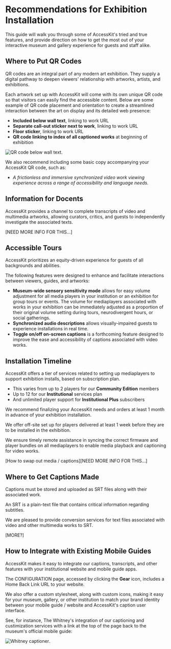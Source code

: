 # Recommendations for Exhibition Installation

This guide will walk you through some of AccessKit's tried and true features, and provide direction on how to get the most out of your interactive museum and gallery experience for guests and staff alike.

## Where to Put QR Codes

QR codes are an integral part of any modern art exhibition. They supply a digital pathway to deepen viewers' relationship with artworks, artists, and exhibitions.

Each artwork set up with AccessKit will come with its own unique QR code so that visitors can easily find the accessible content. Below are some example of QR code placement and orientation to create a streamlined interaction between the art on display and its detailed web presence:

- **Included below wall text**, linking to work URL
- **Separate call-out sticker next to work**, linking to work URL
- **Floor sticker**, linking to work URL
- **QR code linking to index of all captioned works** at beginning of exhibition

![QR code below wall text](https://i.imgur.com/7ail58f.png).

We also recommend including some basic copy accompanying your AccessKit QR code, such as:
- *A frictionless and immersive synchronized video work viewing experience across a range of accessibility and language needs.*

## Information for Docents

AccessKit provides a channel to complete transcripts of video and multimedia artworks, allowing curators, critics, and guests to independently investigate the associated texts.

[NEED MORE INFO FOR THIS...]

## Accessible Tours

AccessKit prioritizes an equity-driven experience for guests of all backgrounds and abilities.

The following features were designed to enhance and facilitate interactions between viewers, guides, and artworks:

- **Museum-wide sensory sensitivity mode** allows for easy volume adjustment for all media players in your institution or an exhibition for group tours or events. The volume for mediaplayers associated with works in your exhibition can be immediately adjusted as a proportion of their original volume setting during tours, neurodivergent hours, or social gatherings.
- **Synchronized audio descriptions** allows visually-impaired guests to experience installations in real time.
- **Toggle on/off on-screen captions** is a forthcoming feature designed to improve the ease and accessibility of captions associated with video works.

## Installation Timeline

AccessKit offers a tier of services related to setting up mediaplayers to support exhibition installs, based on subscription plan.
- This varies from up to 2 players for our **Community Edition** members
- Up to 12 for our **Institutional** services plan
- And unlimited player support for **Institutional Plus** subscribers

We recommend finalizing your AccessKit needs and orders at least 1 month in advance of your exhibition installation.

We offer off-site set up for players delivered at least 1 week before they are to be installed in the exhibition.

We ensure timely remote assistance in syncing the correct firmware and player bundles on all mediaplayers to enable media playback and captioning for video works.

[How to swap out media / captions][NEED MORE INFO FOR THIS...]

## Where to Get Captions Made

Captions must be stored and uploaded as SRT files along with their associated work.

An SRT is a plain-text file that contains critical information regarding subtitles.

We are pleased to provide conversion services for text files associated with video and other multimedia works to SRT.

[MORE?]

## How to Integrate with Existing Mobile Guides

AccessKit makes it easy to integrate our captions, transcripts, and other features with your institutional website and mobile guide apps.

The CONFIGURATION page, accessed by clicking the **Gear** icon, includes a Home Back Link URL to your website.

We also offer a custom stylesheet, along with custom icons, making it easy for your museum, gallery, or other institution to match your brand identity between your mobile guide / website and AccessKit's caption user interface.

See, for instance, The Whitney's integration of our captioning and custimization services with a link at the top of the page back to the museum's official mobile guide:

![Whitney captioner](https://i.imgur.com/7kfDTyRl.png).
